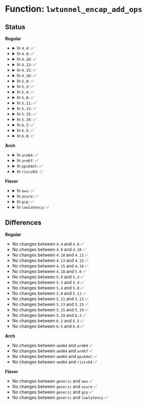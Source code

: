# Function: <code>lwtunnel_encap_add_ops</code>

## Status
<b>Regular</b>
<ul>
<li>
<details>
<summary>In <code>4.4</code>: ✅</summary>

```c
int lwtunnel_encap_add_ops(const struct lwtunnel_encap_ops *ops, unsigned int num);
```

**Collision:** Unique Global

**Inline:** No

**Transformation:** False

**Instances:**

```
In net/core/lwtunnel.c (ffffffff8173e010)
Location: net/core/lwtunnel.c:43
Inline: False
Direct callers:
  - net/ipv4/ip_tunnel_core.c:ip_tunnel_core_init
  - net/ipv4/ip_tunnel_core.c:ip_tunnel_core_init
```
**Symbols:**

```
ffffffff8173e010-ffffffff8173e040: lwtunnel_encap_add_ops (STB_GLOBAL)
```
</details>
</li>
<li>
<details>
<summary>In <code>4.8</code>: ✅</summary>

```c
int lwtunnel_encap_add_ops(const struct lwtunnel_encap_ops *ops, unsigned int num);
```

**Collision:** Unique Global

**Inline:** No

**Transformation:** False

**Instances:**

```
In net/core/lwtunnel.c (ffffffff817aa8d0)
Location: net/core/lwtunnel.c:68
Inline: False
Direct callers:
  - net/ipv4/ip_tunnel_core.c:ip_tunnel_core_init
  - net/ipv4/ip_tunnel_core.c:ip_tunnel_core_init
```
**Symbols:**

```
ffffffff817aa8d0-ffffffff817aa900: lwtunnel_encap_add_ops (STB_GLOBAL)
```
</details>
</li>
<li>
<details>
<summary>In <code>4.10</code>: ✅</summary>

```c
int lwtunnel_encap_add_ops(const struct lwtunnel_encap_ops *ops, unsigned int num);
```

**Collision:** Unique Global

**Inline:** No

**Transformation:** False

**Instances:**

```
In net/core/lwtunnel.c (ffffffff817d9450)
Location: net/core/lwtunnel.c:73
Inline: False
Direct callers:
  - net/core/lwt_bpf.c:bpf_lwt_init
  - net/ipv4/ip_tunnel_core.c:ip_tunnel_core_init
  - net/ipv4/ip_tunnel_core.c:ip_tunnel_core_init
  - net/ipv6/seg6_iptunnel.c:seg6_iptunnel_init
```
**Symbols:**

```
ffffffff817d9450-ffffffff817d9480: lwtunnel_encap_add_ops (STB_GLOBAL)
```
</details>
</li>
<li>
<details>
<summary>In <code>4.13</code>: ✅</summary>

```c
int lwtunnel_encap_add_ops(const struct lwtunnel_encap_ops *ops, unsigned int num);
```

**Collision:** Unique Global

**Inline:** No

**Transformation:** False

**Instances:**

```
In net/core/lwtunnel.c (ffffffff817f8660)
Location: net/core/lwtunnel.c:73
Inline: False
Direct callers:
  - net/core/lwt_bpf.c:bpf_lwt_init
  - net/ipv4/ip_tunnel_core.c:ip_tunnel_core_init
  - net/ipv4/ip_tunnel_core.c:ip_tunnel_core_init
  - net/ipv6/seg6_iptunnel.c:seg6_iptunnel_init
```
**Symbols:**

```
ffffffff817f8660-ffffffff817f8690: lwtunnel_encap_add_ops (STB_GLOBAL)
```
</details>
</li>
<li>
<details>
<summary>In <code>4.15</code>: ✅</summary>

```c
int lwtunnel_encap_add_ops(const struct lwtunnel_encap_ops *ops, unsigned int num);
```

**Collision:** Unique Global

**Inline:** No

**Transformation:** False

**Instances:**

```
In net/core/lwtunnel.c (ffffffff81875f30)
Location: net/core/lwtunnel.c:75
Inline: False
Direct callers:
  - net/core/lwt_bpf.c:bpf_lwt_init
  - net/ipv4/ip_tunnel_core.c:ip_tunnel_core_init
  - net/ipv4/ip_tunnel_core.c:ip_tunnel_core_init
  - net/ipv6/seg6_iptunnel.c:seg6_iptunnel_init
  - net/ipv6/seg6_local.c:seg6_local_init
```
**Symbols:**

```
ffffffff81875f30-ffffffff81875f5f: lwtunnel_encap_add_ops (STB_GLOBAL)
```
</details>
</li>
<li>
<details>
<summary>In <code>4.18</code>: ✅</summary>

```c
int lwtunnel_encap_add_ops(const struct lwtunnel_encap_ops *ops, unsigned int num);
```

**Collision:** Unique Global

**Inline:** No

**Transformation:** False

**Instances:**

```
In net/core/lwtunnel.c (ffffffff818c7690)
Location: net/core/lwtunnel.c:75
Inline: False
Direct callers:
  - net/core/lwt_bpf.c:bpf_lwt_init
  - net/ipv4/ip_tunnel_core.c:ip_tunnel_core_init
  - net/ipv4/ip_tunnel_core.c:ip_tunnel_core_init
  - net/ipv6/seg6_iptunnel.c:seg6_iptunnel_init
  - net/ipv6/seg6_local.c:seg6_local_init
```
**Symbols:**

```
ffffffff818c7690-ffffffff818c76bf: lwtunnel_encap_add_ops (STB_GLOBAL)
```
</details>
</li>
<li>
<details>
<summary>In <code>5.0</code>: ✅</summary>

```c
int lwtunnel_encap_add_ops(const struct lwtunnel_encap_ops *ops, unsigned int num);
```

**Collision:** Unique Global

**Inline:** No

**Transformation:** False

**Instances:**

```
In net/core/lwtunnel.c (ffffffff818f07d0)
Location: net/core/lwtunnel.c:75
Inline: False
Direct callers:
  - net/core/lwt_bpf.c:bpf_lwt_init
  - net/ipv4/ip_tunnel_core.c:ip_tunnel_core_init
  - net/ipv4/ip_tunnel_core.c:ip_tunnel_core_init
  - net/ipv6/seg6_iptunnel.c:seg6_iptunnel_init
  - net/ipv6/seg6_local.c:seg6_local_init
```
**Symbols:**

```
ffffffff818f07d0-ffffffff818f07ff: lwtunnel_encap_add_ops (STB_GLOBAL)
```
</details>
</li>
<li>
<details>
<summary>In <code>5.3</code>: ✅</summary>

```c
int lwtunnel_encap_add_ops(const struct lwtunnel_encap_ops *ops, unsigned int num);
```

**Collision:** Unique Global

**Inline:** No

**Transformation:** False

**Instances:**

```
In net/core/lwtunnel.c (ffffffff81942130)
Location: net/core/lwtunnel.c:70
Inline: False
Direct callers:
  - net/core/lwt_bpf.c:bpf_lwt_init
  - net/ipv4/ip_tunnel_core.c:ip_tunnel_core_init
  - net/ipv4/ip_tunnel_core.c:ip_tunnel_core_init
  - net/ipv6/seg6_iptunnel.c:seg6_iptunnel_init
  - net/ipv6/seg6_local.c:seg6_local_init
```
**Symbols:**

```
ffffffff81942130-ffffffff81942160: lwtunnel_encap_add_ops (STB_GLOBAL)
```
</details>
</li>
<li>
<details>
<summary>In <code>5.4</code>: ✅</summary>

```c
int lwtunnel_encap_add_ops(const struct lwtunnel_encap_ops *ops, unsigned int num);
```

**Collision:** Unique Global

**Inline:** No

**Transformation:** False

**Instances:**

```
In net/core/lwtunnel.c (ffffffff81977070)
Location: net/core/lwtunnel.c:70
Inline: False
Direct callers:
  - net/core/lwt_bpf.c:bpf_lwt_init
  - net/ipv4/ip_tunnel_core.c:ip_tunnel_core_init
  - net/ipv4/ip_tunnel_core.c:ip_tunnel_core_init
  - net/ipv6/seg6_iptunnel.c:seg6_iptunnel_init
  - net/ipv6/seg6_local.c:seg6_local_init
```
**Symbols:**

```
ffffffff81977070-ffffffff819770a0: lwtunnel_encap_add_ops (STB_GLOBAL)
```
</details>
</li>
<li>
<details>
<summary>In <code>5.8</code>: ✅</summary>

```c
int lwtunnel_encap_add_ops(const struct lwtunnel_encap_ops *ops, unsigned int num);
```

**Collision:** Unique Global

**Inline:** No

**Transformation:** False

**Instances:**

```
In net/core/lwtunnel.c (ffffffff81a4be10)
Location: net/core/lwtunnel.c:72
Inline: False
Direct callers:
  - net/core/lwt_bpf.c:bpf_lwt_init
  - net/ipv4/ip_tunnel_core.c:ip_tunnel_core_init
  - net/ipv4/ip_tunnel_core.c:ip_tunnel_core_init
  - net/ipv6/seg6_iptunnel.c:seg6_iptunnel_init
  - net/ipv6/seg6_local.c:seg6_local_init
```
**Symbols:**

```
ffffffff81a4be10-ffffffff81a4be40: lwtunnel_encap_add_ops (STB_GLOBAL)
```
</details>
</li>
<li>
<details>
<summary>In <code>5.11</code>: ✅</summary>

```c
int lwtunnel_encap_add_ops(const struct lwtunnel_encap_ops *ops, unsigned int num);
```

**Collision:** Unique Global

**Inline:** No

**Transformation:** False

**Instances:**

```
In net/core/lwtunnel.c (ffffffff81a51a30)
Location: net/core/lwtunnel.c:72
Inline: False
Direct callers:
  - net/core/lwt_bpf.c:bpf_lwt_init
  - net/ipv4/ip_tunnel_core.c:ip_tunnel_core_init
  - net/ipv4/ip_tunnel_core.c:ip_tunnel_core_init
  - net/ipv6/seg6_iptunnel.c:seg6_iptunnel_init
  - net/ipv6/seg6_local.c:seg6_local_init
```
**Symbols:**

```
ffffffff81a51a30-ffffffff81a51a60: lwtunnel_encap_add_ops (STB_GLOBAL)
```
</details>
</li>
<li>
<details>
<summary>In <code>5.13</code>: ✅</summary>

```c
int lwtunnel_encap_add_ops(const struct lwtunnel_encap_ops *ops, unsigned int num);
```

**Collision:** Unique Global

**Inline:** No

**Transformation:** False

**Instances:**

```
In net/core/lwtunnel.c (ffffffff81a372e0)
Location: net/core/lwtunnel.c:72
Inline: False
Direct callers:
  - net/core/lwt_bpf.c:bpf_lwt_init
  - net/ipv4/ip_tunnel_core.c:ip_tunnel_core_init
  - net/ipv4/ip_tunnel_core.c:ip_tunnel_core_init
  - net/ipv6/seg6_iptunnel.c:seg6_iptunnel_init
  - net/ipv6/seg6_local.c:seg6_local_init
```
**Symbols:**

```
ffffffff81a372e0-ffffffff81a3730a: lwtunnel_encap_add_ops (STB_GLOBAL)
```
</details>
</li>
<li>
<details>
<summary>In <code>5.15</code>: ✅</summary>

```c
int lwtunnel_encap_add_ops(const struct lwtunnel_encap_ops *ops, unsigned int num);
```

**Collision:** Unique Global

**Inline:** No

**Transformation:** False

**Instances:**

```
In net/core/lwtunnel.c (ffffffff81aecf10)
Location: net/core/lwtunnel.c:77
Inline: False
Direct callers:
  - net/core/lwt_bpf.c:bpf_lwt_init
  - net/ipv4/ip_tunnel_core.c:ip_tunnel_core_init
  - net/ipv4/ip_tunnel_core.c:ip_tunnel_core_init
  - net/ipv6/seg6_iptunnel.c:seg6_iptunnel_init
  - net/ipv6/seg6_local.c:seg6_local_init
  - net/ipv6/ioam6_iptunnel.c:ioam6_iptunnel_init
```
**Symbols:**

```
ffffffff81aecf10-ffffffff81aecf59: lwtunnel_encap_add_ops (STB_GLOBAL)
```
</details>
</li>
<li>
<details>
<summary>In <code>5.19</code>: ✅</summary>

```c
int lwtunnel_encap_add_ops(const struct lwtunnel_encap_ops *ops, unsigned int num);
```

**Collision:** Unique Global

**Inline:** No

**Transformation:** False

**Instances:**

```
In net/core/lwtunnel.c (ffffffff81c6fb50)
Location: net/core/lwtunnel.c:77
Inline: False
Direct callers:
  - net/core/lwt_bpf.c:bpf_lwt_init
  - net/ipv4/ip_tunnel_core.c:ip_tunnel_core_init
  - net/ipv4/ip_tunnel_core.c:ip_tunnel_core_init
  - net/ipv6/seg6_iptunnel.c:seg6_iptunnel_init
  - net/ipv6/seg6_local.c:seg6_local_init
  - net/ipv6/ioam6_iptunnel.c:ioam6_iptunnel_init
```
**Symbols:**

```
ffffffff81c6fb50-ffffffff81c6fba9: lwtunnel_encap_add_ops (STB_GLOBAL)
```
</details>
</li>
<li>
<details>
<summary>In <code>6.2</code>: ✅</summary>

```c
int lwtunnel_encap_add_ops(const struct lwtunnel_encap_ops *ops, unsigned int num);
```

**Collision:** Unique Global

**Inline:** No

**Transformation:** False

**Instances:**

```
In net/core/lwtunnel.c (ffffffff81e27a50)
Location: net/core/lwtunnel.c:80
Inline: False
Direct callers:
  - net/core/lwt_bpf.c:bpf_lwt_init
  - net/ipv4/ip_tunnel_core.c:ip_tunnel_core_init
  - net/ipv4/ip_tunnel_core.c:ip_tunnel_core_init
  - net/ipv6/seg6_iptunnel.c:seg6_iptunnel_init
  - net/ipv6/seg6_local.c:seg6_local_init
  - net/ipv6/ioam6_iptunnel.c:ioam6_iptunnel_init
```
**Symbols:**

```
ffffffff81e27a50-ffffffff81e27aa9: lwtunnel_encap_add_ops (STB_GLOBAL)
```
</details>
</li>
<li>
<details>
<summary>In <code>6.5</code>: ✅</summary>

```c
int lwtunnel_encap_add_ops(const struct lwtunnel_encap_ops *ops, unsigned int num);
```

**Collision:** Unique Global

**Inline:** No

**Transformation:** False

**Instances:**

```
In net/core/lwtunnel.c (ffffffff81e9d060)
Location: net/core/lwtunnel.c:80
Inline: False
Direct callers:
  - net/core/lwt_bpf.c:bpf_lwt_init
  - net/ipv4/ip_tunnel_core.c:ip_tunnel_core_init
  - net/ipv4/ip_tunnel_core.c:ip_tunnel_core_init
  - net/ipv6/seg6_iptunnel.c:seg6_iptunnel_init
  - net/ipv6/seg6_local.c:seg6_local_init
  - net/ipv6/ioam6_iptunnel.c:ioam6_iptunnel_init
```
**Symbols:**

```
ffffffff81e9d060-ffffffff81e9d0b9: lwtunnel_encap_add_ops (STB_GLOBAL)
```
</details>
</li>
<li>
<details>
<summary>In <code>6.8</code>: ✅</summary>

```c
int lwtunnel_encap_add_ops(const struct lwtunnel_encap_ops *ops, unsigned int num);
```

**Collision:** Unique Global

**Inline:** No

**Transformation:** False

**Instances:**

```
In net/core/lwtunnel.c (ffffffff81f5f7e0)
Location: net/core/lwtunnel.c:80
Inline: False
Direct callers:
  - net/core/lwt_bpf.c:bpf_lwt_init
  - net/ipv4/ip_tunnel_core.c:ip_tunnel_core_init
  - net/ipv4/ip_tunnel_core.c:ip_tunnel_core_init
  - net/ipv6/seg6_iptunnel.c:seg6_iptunnel_init
  - net/ipv6/seg6_local.c:seg6_local_init
  - net/ipv6/ioam6_iptunnel.c:ioam6_iptunnel_init
```
**Symbols:**

```
ffffffff81f5f7e0-ffffffff81f5f839: lwtunnel_encap_add_ops (STB_GLOBAL)
```
</details>
</li>
</ul>
<b>Arch</b>
<ul>
<li>
<details>
<summary>In <code>arm64</code>: ✅</summary>

```c
int lwtunnel_encap_add_ops(const struct lwtunnel_encap_ops *ops, unsigned int num);
```

**Collision:** Unique Global

**Inline:** No

**Transformation:** False

**Instances:**

```
In net/core/lwtunnel.c (ffff800010c1e2c8)
Location: net/core/lwtunnel.c:70
Inline: False
Direct callers:
  - net/core/lwt_bpf.c:bpf_lwt_init
  - net/ipv4/ip_tunnel_core.c:ip_tunnel_core_init
  - net/ipv4/ip_tunnel_core.c:ip_tunnel_core_init
  - net/ipv6/seg6_iptunnel.c:seg6_iptunnel_init
  - net/ipv6/seg6_local.c:seg6_local_init
```
**Symbols:**

```
ffff800010c1e2c8-ffff800010c1e340: lwtunnel_encap_add_ops (STB_GLOBAL)
```
</details>
</li>
<li>
<details>
<summary>In <code>armhf</code>: ✅</summary>

```c
int lwtunnel_encap_add_ops(const struct lwtunnel_encap_ops *ops, unsigned int num);
```

**Collision:** Unique Global

**Inline:** No

**Transformation:** False

**Instances:**

```
In net/core/lwtunnel.c (c0d35e78)
Location: net/core/lwtunnel.c:70
Inline: False
Direct callers:
  - net/core/lwt_bpf.c:bpf_lwt_init
  - net/ipv4/ip_tunnel_core.c:ip_tunnel_core_init
  - net/ipv4/ip_tunnel_core.c:ip_tunnel_core_init
  - net/ipv6/seg6_iptunnel.c:seg6_iptunnel_init
  - net/ipv6/seg6_local.c:seg6_local_init
```
**Symbols:**

```
c0d35e78-c0d35edc: lwtunnel_encap_add_ops (STB_GLOBAL)
```
</details>
</li>
<li>
<details>
<summary>In <code>ppc64el</code>: ✅</summary>

```c
int lwtunnel_encap_add_ops(const struct lwtunnel_encap_ops *ops, unsigned int num);
```

**Collision:** Unique Global

**Inline:** No

**Transformation:** False

**Instances:**

```
In net/core/lwtunnel.c (c000000000d0ed20)
Location: net/core/lwtunnel.c:70
Inline: False
Direct callers:
  - net/core/lwt_bpf.c:bpf_lwt_init
  - net/ipv4/ip_tunnel_core.c:ip_tunnel_core_init
  - net/ipv4/ip_tunnel_core.c:ip_tunnel_core_init
  - net/ipv6/seg6_iptunnel.c:seg6_iptunnel_init
  - net/ipv6/seg6_local.c:seg6_local_init
```
**Symbols:**

```
c000000000d0ed20-c000000000d0ed88: lwtunnel_encap_add_ops (STB_GLOBAL)
```
</details>
</li>
<li>
<details>
<summary>In <code>riscv64</code>: ✅</summary>

```c
int lwtunnel_encap_add_ops(const struct lwtunnel_encap_ops *ops, unsigned int num);
```

**Collision:** Unique Global

**Inline:** No

**Transformation:** False

**Instances:**

```
In net/core/lwtunnel.c (ffffffe0007974cc)
Location: net/core/lwtunnel.c:70
Inline: False
Direct callers:
  - net/core/lwt_bpf.c:bpf_lwt_init
  - net/ipv4/ip_tunnel_core.c:ip_tunnel_core_init
  - net/ipv4/ip_tunnel_core.c:ip_tunnel_core_init
  - net/ipv6/seg6_iptunnel.c:seg6_iptunnel_init
  - net/ipv6/seg6_local.c:seg6_local_init
```
**Symbols:**

```
ffffffe0007974cc-ffffffe000797524: lwtunnel_encap_add_ops (STB_GLOBAL)
```
</details>
</li>
</ul>
<b>Flavor</b>
<ul>
<li>
<details>
<summary>In <code>aws</code>: ✅</summary>

```c
int lwtunnel_encap_add_ops(const struct lwtunnel_encap_ops *ops, unsigned int num);
```

**Collision:** Unique Global

**Inline:** No

**Transformation:** False

**Instances:**

```
In net/core/lwtunnel.c (ffffffff81916ee0)
Location: net/core/lwtunnel.c:70
Inline: False
Direct callers:
  - net/core/lwt_bpf.c:bpf_lwt_init
  - net/ipv4/ip_tunnel_core.c:ip_tunnel_core_init
  - net/ipv4/ip_tunnel_core.c:ip_tunnel_core_init
  - net/ipv6/seg6_iptunnel.c:seg6_iptunnel_init
  - net/ipv6/seg6_local.c:seg6_local_init
```
**Symbols:**

```
ffffffff81916ee0-ffffffff81916f10: lwtunnel_encap_add_ops (STB_GLOBAL)
```
</details>
</li>
<li>
<details>
<summary>In <code>azure</code>: ✅</summary>

```c
int lwtunnel_encap_add_ops(const struct lwtunnel_encap_ops *ops, unsigned int num);
```

**Collision:** Unique Global

**Inline:** No

**Transformation:** False

**Instances:**

```
In net/core/lwtunnel.c (ffffffff818d0c90)
Location: net/core/lwtunnel.c:70
Inline: False
Direct callers:
  - net/core/lwt_bpf.c:bpf_lwt_init
  - net/ipv4/ip_tunnel_core.c:ip_tunnel_core_init
  - net/ipv4/ip_tunnel_core.c:ip_tunnel_core_init
  - net/ipv6/seg6_iptunnel.c:seg6_iptunnel_init
  - net/ipv6/seg6_local.c:seg6_local_init
```
**Symbols:**

```
ffffffff818d0c90-ffffffff818d0cc0: lwtunnel_encap_add_ops (STB_GLOBAL)
```
</details>
</li>
<li>
<details>
<summary>In <code>gcp</code>: ✅</summary>

```c
int lwtunnel_encap_add_ops(const struct lwtunnel_encap_ops *ops, unsigned int num);
```

**Collision:** Unique Global

**Inline:** No

**Transformation:** False

**Instances:**

```
In net/core/lwtunnel.c (ffffffff81968070)
Location: net/core/lwtunnel.c:70
Inline: False
Direct callers:
  - net/core/lwt_bpf.c:bpf_lwt_init
  - net/ipv4/ip_tunnel_core.c:ip_tunnel_core_init
  - net/ipv4/ip_tunnel_core.c:ip_tunnel_core_init
  - net/ipv6/seg6_iptunnel.c:seg6_iptunnel_init
  - net/ipv6/seg6_local.c:seg6_local_init
```
**Symbols:**

```
ffffffff81968070-ffffffff819680a0: lwtunnel_encap_add_ops (STB_GLOBAL)
```
</details>
</li>
<li>
<details>
<summary>In <code>lowlatency</code>: ✅</summary>

```c
int lwtunnel_encap_add_ops(const struct lwtunnel_encap_ops *ops, unsigned int num);
```

**Collision:** Unique Global

**Inline:** No

**Transformation:** False

**Instances:**

```
In net/core/lwtunnel.c (ffffffff8198a300)
Location: net/core/lwtunnel.c:70
Inline: False
Direct callers:
  - net/core/lwt_bpf.c:bpf_lwt_init
  - net/ipv4/ip_tunnel_core.c:ip_tunnel_core_init
  - net/ipv4/ip_tunnel_core.c:ip_tunnel_core_init
  - net/ipv6/seg6_iptunnel.c:seg6_iptunnel_init
  - net/ipv6/seg6_local.c:seg6_local_init
```
**Symbols:**

```
ffffffff8198a300-ffffffff8198a330: lwtunnel_encap_add_ops (STB_GLOBAL)
```
</details>
</li>
</ul>

## Differences
<b>Regular</b>
<ul>
<li>
No changes between <code>4.4</code> and <code>4.8</code> ✅
</li>
<li>
No changes between <code>4.8</code> and <code>4.10</code> ✅
</li>
<li>
No changes between <code>4.10</code> and <code>4.13</code> ✅
</li>
<li>
No changes between <code>4.13</code> and <code>4.15</code> ✅
</li>
<li>
No changes between <code>4.15</code> and <code>4.18</code> ✅
</li>
<li>
No changes between <code>4.18</code> and <code>5.0</code> ✅
</li>
<li>
No changes between <code>5.0</code> and <code>5.3</code> ✅
</li>
<li>
No changes between <code>5.3</code> and <code>5.4</code> ✅
</li>
<li>
No changes between <code>5.4</code> and <code>5.8</code> ✅
</li>
<li>
No changes between <code>5.8</code> and <code>5.11</code> ✅
</li>
<li>
No changes between <code>5.11</code> and <code>5.13</code> ✅
</li>
<li>
No changes between <code>5.13</code> and <code>5.15</code> ✅
</li>
<li>
No changes between <code>5.15</code> and <code>5.19</code> ✅
</li>
<li>
No changes between <code>5.19</code> and <code>6.2</code> ✅
</li>
<li>
No changes between <code>6.2</code> and <code>6.5</code> ✅
</li>
<li>
No changes between <code>6.5</code> and <code>6.8</code> ✅
</li>
</ul>
<b>Arch</b>
<ul>
<li>
No changes between <code>amd64</code> and <code>arm64</code> ✅
</li>
<li>
No changes between <code>amd64</code> and <code>armhf</code> ✅
</li>
<li>
No changes between <code>amd64</code> and <code>ppc64el</code> ✅
</li>
<li>
No changes between <code>amd64</code> and <code>riscv64</code> ✅
</li>
</ul>
<b>Flavor</b>
<ul>
<li>
No changes between <code>generic</code> and <code>aws</code> ✅
</li>
<li>
No changes between <code>generic</code> and <code>azure</code> ✅
</li>
<li>
No changes between <code>generic</code> and <code>gcp</code> ✅
</li>
<li>
No changes between <code>generic</code> and <code>lowlatency</code> ✅
</li>
</ul>
